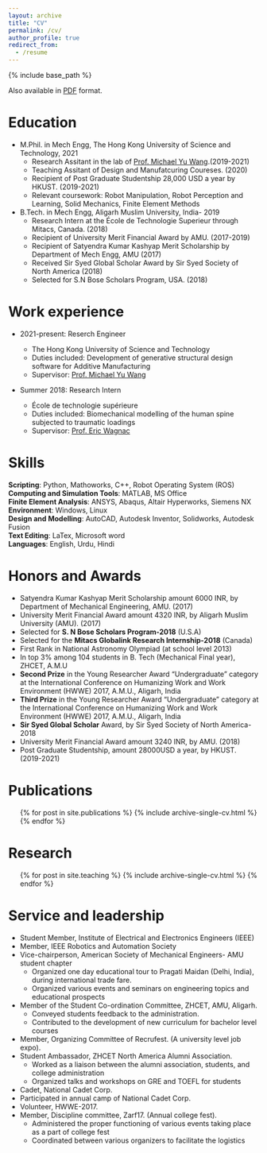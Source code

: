 ```yaml
---
layout: archive
title: "CV"
permalink: /cv/
author_profile: true
redirect_from:
  - /resume
---
```


{% include base_path %}

Also available in [PDF](https://github.com/sheerazathar/sheerazathar.github.io/files/7116327/Resume.Sheeraz.Athar.pdf) format.



Education
======
* M.Phil. in Mech Engg, The Hong Kong University of Science and Technology, 2021
  * Research Assitant in the lab of [Prof. Michael Yu Wang](https://facultyprofiles.ust.hk/profiles.php?profile=michael-yu-wang-mywang).(2019-2021)
  * Teaching Assitant of Design and Manufatcuring Coureses. (2020)
  * Recipient of Post Graduate Studentship 28,000 USD a year by HKUST. (2019-2021)
  * Relevant coursework: Robot Manipulation, Robot Perception and Learning, Solid Mechanics, Finite Element
Methods
* B.Tech. in Mech Engg, Aligarh Muslim University, India- 2019
  * Research Intern at the École de Technologie Superieur through Mitacs, Canada. (2018)
  * Recipient of University Merit Financial Award by AMU. (2017-2019)
  * Recipient of Satyendra Kumar Kashyap Merit Scholarship by Department of Mech Engg, AMU (2017)
  * Received Sir Syed Global Scholar Award by Sir Syed Society of North America (2018)
  * Selected for S.N Bose Scholars Program, USA. (2018)

Work experience
======
* 2021-present: Reserch Engineer
  * The Hong Kong University of Science and Technology
  * Duties included: Development of generative structural design software for Additive Manufacturing
  * Supervisor: [Prof. Michael Yu Wang](https://facultyprofiles.ust.hk/profiles.php?profile=michael-yu-wang-mywang)


* Summer 2018: Research Intern
  * École de technologie supérieure
  * Duties included: Biomechanical modelling of the human spine subjected to traumatic loadings
  * Supervisor: [Prof. Eric Wagnac](https://www.etsmtl.ca/en/research/professors/ewagnac)


Skills
======
**Scripting**: Python, Mathoworks, C++, Robot Operating System (ROS)<br/>
**Computing and Simulation Tools**: MATLAB, MS Office<br/>
**Finite Element Analysis**: ANSYS, Abaqus, Altair Hyperworks, Siemens NX<br/>
**Environment**: Windows, Linux<br/>
**Design and Modelling**: AutoCAD, Autodesk Inventor, Solidworks, Autodesk Fusion<br/>
**Text Editing**: LaTex, Microsoft word<br/>
**Languages**: English, Urdu, Hindi<br/>


Honors and Awards
======
* Satyendra Kumar Kashyap Merit Scholarship amount 6000 INR, by Department of Mechanical Engineering, AMU. (2017)
* University Merit Financial Award amount 4320 INR, by Aligarh Muslim University (AMU). (2017)
* Selected for **S. N Bose Scholars Program-2018** (U.S.A)
* Selected for the **Mitacs Globalink Research Internship-2018** (Canada)
* First Rank in National Astronomy Olympiad (at school level 2013)
* In top 3% among 104 students in B. Tech (Mechanical Final year), ZHCET, A.M.U
* **Second Prize** in the Young Researcher Award “Undergraduate” category at the International Conference on Humanizing Work and Work Environment (HWWE) 2017, A.M.U., Aligarh, India
* **Third Prize** in the Young Researcher Award “Undergraduate” category at the International Conference on Humanizing Work and Work Environment (HWWE) 2017, A.M.U., Aligarh, India
* **Sir Syed Global Scholar** Award, by Sir Syed Society of North America-2018
* University Merit Financial Award amount 3240 INR, by AMU. (2018)
* Post Graduate Studentship, amount 28000USD a year, by HKUST. (2019-2021)





Publications
======
  <ul>{% for post in site.publications %}
    {% include archive-single-cv.html %}
  {% endfor %}</ul>
  

  
Research
======
  <ul>{% for post in site.teaching %}
    {% include archive-single-cv.html %}
  {% endfor %}</ul>
  
Service and leadership
======
* Student Member, Institute of Electrical and Electronics Engineers (IEEE)
* Member, IEEE Robotics and Automation Society
* Vice-chairperson, American Society of Mechanical Engineers- AMU student chapter
  * Organized one day educational tour to Pragati Maidan (Delhi, India), during international trade fare.
  * Organized various events and seminars on engineering topics and educational prospects
* Member of the Student Co-ordination Committee, ZHCET, AMU, Aligarh.
  * Conveyed students feedback to the administration.
  * Contributed to the development of new curriculum for bachelor level courses
* Member, Organizing Committee of Recrufest. (A university level job expo).
* Student Ambassador, ZHCET North America Alumni Association.
  * Worked as a liaison between the alumni association, students, and college administration
  * Organized talks and workshops on GRE and TOEFL for students
* Cadet, National Cadet Corp.
* Participated in annual camp of National Cadet Corp.
* Volunteer, HWWE-2017.
* Member, Discipline committee, Zarf17. (Annual college fest).
  * Administered the proper functioning of various events taking place as a part of college fest
  * Coordinated between various organizers to facilitate the logistics
